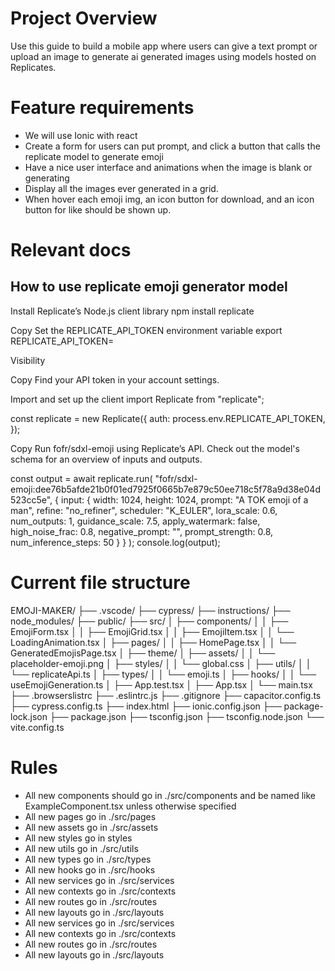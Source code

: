 # Project Overview 
Use this guide to build a mobile app where users can give a text prompt or upload an image to generate ai generated images using models hosted on Replicates.

# Feature requirements
- We will use Ionic with react
- Create a form for users can put prompt, and click a button that calls the replicate model to generate emoji 
- Have a nice user interface and animations when the image is blank or generating
- Display all the images ever generated in a grid.
- When hover each emoji img, an icon button for download, and an icon button for like should be shown up.
# Relevant docs 
## How to use replicate emoji generator model 
Install Replicate’s Node.js client library
npm install replicate

Copy
Set the REPLICATE_API_TOKEN environment variable
export REPLICATE_API_TOKEN=<paste-your-token-here>

Visibility

Copy
Find your API token in your account settings.

Import and set up the client
import Replicate from "replicate";

const replicate = new Replicate({
  auth: process.env.REPLICATE_API_TOKEN,
});

Copy
Run fofr/sdxl-emoji using Replicate’s API. Check out the model's schema for an overview of inputs and outputs.

const output = await replicate.run(
  "fofr/sdxl-emoji:dee76b5afde21b0f01ed7925f0665b7e879c50ee718c5f78a9d38e04d523cc5e",
  {
    input: {
      width: 1024,
      height: 1024,
      prompt: "A TOK emoji of a man",
      refine: "no_refiner",
      scheduler: "K_EULER",
      lora_scale: 0.6,
      num_outputs: 1,
      guidance_scale: 7.5,
      apply_watermark: false,
      high_noise_frac: 0.8,
      negative_prompt: "",
      prompt_strength: 0.8,
      num_inference_steps: 50
    }
  }
);
console.log(output);
# Current file structure 
EMOJI-MAKER/
├── .vscode/
├── cypress/
├── instructions/
├── node_modules/
├── public/
├── src/
│   ├── components/
│   │   ├── EmojiForm.tsx
│   │   ├── EmojiGrid.tsx
│   │   ├── EmojiItem.tsx
│   │   └── LoadingAnimation.tsx
│   ├── pages/
│   │   ├── HomePage.tsx
│   │   └── GeneratedEmojisPage.tsx
│   ├── theme/
│   ├── assets/
│   │   └── placeholder-emoji.png
│   ├── styles/
│   │   └── global.css
│   ├── utils/
│   │   └── replicateApi.ts
│   ├── types/
│   │   └── emoji.ts
│   ├── hooks/
│   │   └── useEmojiGeneration.ts
│   ├── App.test.tsx
│   ├── App.tsx
│   └── main.tsx
├── .browserslistrc
├── .eslintrc.js
├── .gitignore
├── capacitor.config.ts
├── cypress.config.ts
├── index.html
├── ionic.config.json
├── package-lock.json
├── package.json
├── tsconfig.json
├── tsconfig.node.json
└── vite.config.ts

# Rules 
- All new components should go in ./src/components and be named like ExampleComponent.tsx unless otherwise specified 
- All new pages go in ./src/pages
- All new assets go in ./src/assets
- All new styles go in styles
- All new utils go in ./src/utils
- All new types go in ./src/types
- All new hooks go in ./src/hooks
- All new services go in ./src/services
- All new contexts go in ./src/contexts
- All new routes go in ./src/routes
- All new layouts go in ./src/layouts
- All new services go in ./src/services
- All new contexts go in ./src/contexts
- All new routes go in ./src/routes
- All new layouts go in ./src/layouts
